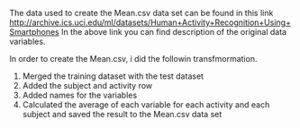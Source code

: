 
The data used to create the Mean.csv data set can be found in this link http://archive.ics.uci.edu/ml/datasets/Human+Activity+Recognition+Using+Smartphones
In the above link you can find description of the original data variables. 

In order to create the Mean.csv, i did the followin transfmormation.

1. Merged the training dataset with the test dataset
2. Added the subject and activity row
3. Added names for the variables
4. Calculated the average of each variable for each activity and each subject and saved the result to the Mean.csv data set
